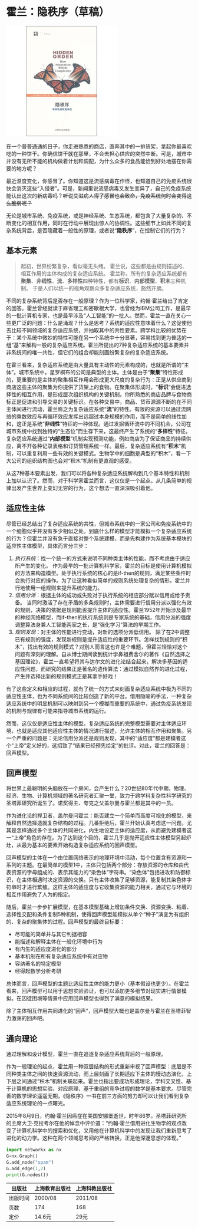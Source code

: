 # 霍兰：隐秩序（草稿）

![隐秩序封面](hiddenorder.jpg)

在一个普普通通的日子，你走进熟悉的商店，直奔其中的一排货架，拿起你最喜欢吃的一种饼干。你确信饼干就在那里，不会去担心供应的突然中断。可是，城市中并没有无所不能的机构做着计划和调配，为什么众多的食品能恰到好处地摆在你需要的地方呢？

最近温度变化，你感冒了。你知道这是流感病毒在作怪，也知道自己的免疫系统很快会消灭这些“入侵者”。可是，新闻里说流感病毒又发生变异了，自己的免疫系统能认出这次的新病毒吗？~~听说艾滋病人得了感冒也会致命，免疫系统何时会变得这么脆弱呢？~~

无论是城市系统、免疫系统，或是神经系统、生态系统，都包含了大量复杂的、不断变化的相互作用，同时在行动中展现出惊人的协调性。这些细节上如此不同的复杂系统背后，是否隐藏着一般性的原理，或者说“**隐秩序**”，在控制它们的行为？

## 基本元素

> 起初，世界纷繁复杂，看似毫无头绪。
霍兰说，这些都是由规则描述的、相互作用的主体构成的复杂适应系统。
霍兰称，所有的复杂适应系统都有**聚集**、**非线性**、**流**、**多样性**四种特性，都有**标识**、**内部模型**、**积木**三种机制。
于是人们以统一的视角观察众多复杂适应系统，豁然开朗。

不同的复杂系统背后是否存在一般原理？作为一位科学家，约翰·霍兰给出了肯定的回答。霍兰曾经就读于麻省理工和密歇根大学，也曾经为IBM公司工作，是最早的一批计算机专家，也是最早涉及“人工智能”的一批人。然而，霍兰一直在关心一些更广泛的问题：什么是涌现？什么是思考？系统的适应性意味着什么？这促使他去比较不同领域的复杂适应系统，并抽取其中的共性要素。跨学科比较的优势在于：某个系统中微妙的特性可能在另一个系统中十分显著，容易找到更为普适的一组“基”来解构一般的复杂适应系统。霍兰所提出的7种复杂适应系统的基本要素并非系统间的唯一共性，但它们的组合却能刻画纷繁复杂的复杂适应系统。

在霍兰看来，复杂适应系统是由大量具有主动性的元素构成的，也就是所谓的“主体”。城市系统中，星罗棋布的公司是典型的主体。主体是由于“**聚集**”特性形成的，更重要的是主体的聚集相互作用会形成更大尺度的复杂行为：正是从供应商到商店这些主体的聚集为你提供了货架上的食物。在聚集体形成时，“**标识**”会促进选择性的相互作用，是形成层次组织机构的关键机制。你所熟悉的商店品牌与食物商标正是促进和引导交易的关键标识。在各种交易中，商品、货币源源不断的在不同主体间进行流动，霍兰称之为复杂适应系统“**流**”的特性。有限的资源可以通过流网络的乘数效应与再循环效应发挥出远超过本身规模的作用，而不是简单的线性加和，这正是系统“**非线性**”特征的一种体现。通过发掘循环流中的不同机会，公司在城市系统中找到独特的“生态位”而生存下来，这最终产生了系统的“**多样性**”特征。复杂适应系统通过“**内部模型**”机制实现预测功能，例如商店为了保证商品的持续供应，离不开各种记录表格和订货管理系统一样。最后，复杂适应系统有“**积木**”机制，可以重复利用一些有效的关键模式。生物学中的细胞是典型的“积木”，看一下大公司的组织结构图也会对“积木”机制有更直观的感受。

从这7种基本要素出发，我们可以将各种复杂适应系统解构到几个基本特性和机制上加以认识了。然而，对于科学家霍兰而言，这仅仅是一个起点。从几条简单的规律出发产生世界上变幻无穷的行为，这个想法一直深深吸引着他。

## 适应性主体

尽管已经总结出了复杂适应系统的共性，但城市系统中的一家公司和免疫系统中的一个细胞似乎并没有多少相似之处。到底什么样的模型才能模拟一个复杂适应系统的行为？但霍兰并没有急于直接对整个系统建模，而是先构建作为系统基本模块的适应性主体模型，具体而言分三步：

1. *执行系统*：找一个统一的方式来说明不同种类主体的性能，而不考虑由于适应所产生的变化。
作为最早的一批计算机科学家，霍兰的目标是使用计算机模拟的方法来构造模型。处于执行系统的核心的是if-then的规则，满足某些条件时会执行对应的操作。为了让这种看似简单的规则系统处理复杂的情形，霍兰并行地使用一组规则来提升系统的能力。
2. *信用分派*：根据主体的成功或失败对于执行系统的相应部分赋以信用或给予责备。
当同时激活了存在矛盾的多条规则时，主体需要进行信用分派以强化有效的规则，决策的依据是规则能否提升主体的适应性。霍兰1952年开始涉及最早的神经网络模型，而if-then的执行系统则是专家系统的基础，信用分派的强度调整算法身兼人工智能两家之长，是“强化学习”算法的早期工作。
3. *规则发现*：对主体的性能进行变动，对新的选项分派低信用。
除了在2中调整已有规则的强度，发现新规则是提升适应性的重要环节。怎样找到规则的“积木”，找出有效的规则模式？对别人而言这也许是个难题，但霍兰恰恰对这个问题有深刻的理解。自从博士期间读到统计学鼻祖费舍尔的著作《自然选择之基因理论》，霍兰一直希望将其与达尔文的进化论结合起来，解决多基因的适应性问题，而研究的结果正是著名的遗传算法：通过模拟自然界的进化过程，产生并选择出新的规则模式正是其拿手好戏！

有了这些定义和相应的过程，就有了统一的方式来刻画复杂适应系统中极为不同的适应性主体，也为不同系统间的比较创造了新的平台。借用隐喻的手法，一种复杂适应系统中的明显机制可以映射到另一个模糊而重要的系统中，通过免疫系统发现的机制与规律有可能来指导城市系统的运行。

然而，这仅仅是适应性主体的模型。复杂适应系统的完整模型需要对主体适应环境，也就是适应其他适应性主体的情况进行描述，允许主体的相互作用和聚集。另一个严重的问题是：无论信用分派还是规则发现，其中的“适应度”都是建模者这个“上帝”定义好的，这招致了“结果已经预先给定”的批评。对此，霍兰的回答是：回声模型。

## 回声模型

将世界上最聪明的头脑放在一个房间，会产生什么？20世纪80年代中期，物理、经济、生物、计算机领域的著名研究者汇聚一堂，致力于跨学科复杂性科学研究的圣塔菲研究所诞生了。诺奖得主、夸克之父盖尔曼与霍兰都是其中的一员。

作为进化论的捍卫者，盖尔曼问霍兰：能否建立一个简单而高度可视化的模型，来解释自然选择造就复杂结构的过程。几番拒绝后，霍兰开始认真考虑这一问题，尤其是怎样通过多个主体的共同进化，内生地设定主体的适应度，从而避免建模者这一“上帝”角色的存在。为了达到这个目的，霍兰几乎是抛开适应性主体模型另起炉灶，从最为基本的要素开始构造复杂适应系统的回声模型。

回声模型的主体在一个由位置网络表示的地理环境中活动，每个位置含有资源和一系列的主题。在最简单的模型1中，主体只包括两个部分：存放资源的仓库和由代表资源的字母组成的、表示其能力的“染色体”字符串。“染色体”包括进攻和防御标识，在主体相遇时决定资源的交换。只有主体收集了足够资源，能复制其染色体字符串时才进行繁殖。这样主体的适应度与它收集资源的能力相关，通过它与环境的相互作用避免了人为的指定。

随后，霍兰一步步扩展模型，在基本模型基础上增加条件交换、资源变换、粘着、选择性交配和条件复制5种机制，使得回声模型能模拟从单个“种子”演变为有组织的、复杂的聚集体的过程。回声模型的最终目标要：

- 尽可能的简单并与其它判据相容
- 能描述和解释主体在一般化环境中行为
- 有内生的适应度进化的部分
- 基本机制在所有复杂适应系统中有对应物
- 容纳著名的特定模型
- 经得起数学分析考研

总体而言，回声模型的主题比适应性主体的能力更小（基本假设也更少）。在霍兰看来，回声模型可以用于思想实验验证，也可以添加更多细节对现实进行情景模拟。在囚徒困境等情景中应用回声模型也得到了满意的模拟结果。

除了主体相互作用共同进化的“回声”，回声模型大概也是盖尔曼与霍兰在圣塔菲智力激荡的回声吧。

## 通向理论

通过理解和设计模型，霍兰一直在追逐复杂适应系统背后的一般原理。

作为一般理论的起点，霍兰用一种双层结构的形式重新审视了回声模型：底层是不同种类主体之间的快速资源流动，而上层刻画了长期适应下主体的慢动态演化，上下层之间通过“积木”机制关联起来。霍兰也指出要成功形成理论，学科交叉性、基于计算机的思想实验、对应原理、基于重组的竞争过程的数学是基本要求。尽管完善的数学理论遥遥无期，《隐秩序》一书在前三方面的努力却可以让我们看到复杂适应系统理论的一点曙光。

2015年8月9日，约翰·霍兰因癌症在美国安娜堡逝世，时年86岁。圣塔菲研究所的主席大卫·克拉考尔在他的悼念中评价道：“约翰·霍兰借用进化生物学的观点改变了计算机科学中的搜索和优化，又用他在计算机科学中的发现让我们重新思考了进化的动力学。这种在两个领域思考间的严格转换，正是他深邃思想的体现。”

```python
import networkx as nx
G=nx.Graph()
G.add_node("spam")
G.add_edge(1,2)
print(G.nodes())
```

出版社  |上海教育出版社|上海科教出版社
--------|--------------|--------------
出版时间|2000/08       |2011/08
页数    |174           |168
定价    |14.6元        |29元

